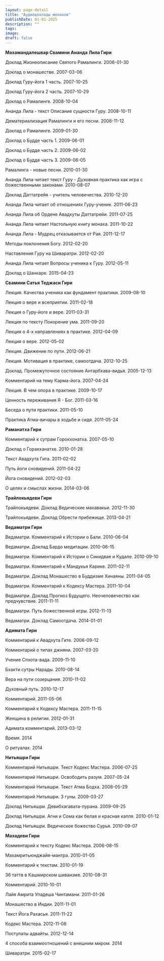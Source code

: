 ```yaml
---
layout: page-detail
title: "Аудиодоклады монахов"
publishDate: 01-01-2025
description: ""
tags:
image:
draft: false
---
```


**Махамандалешвар Свамини Ананда Лила Гири** 

Доклад Жизнеописание Святого Рамалинги. 2006-01-30

Доклад о монашестве. 2007-03-06

Доклад Гуру-йога 1 часть. 2007-10-25

Доклад Гуру-йога 2 часть. 2007-10-29

Доклад о Рамалинге. 2008-10-04

Ананда Лила - текст Описание сущности Гуру. 2008-10-11

Дематериализация Рамалинги и его песни. 2008-11-12

Доклад о Рамалинге. 2009-01-30

Доклад о Будде часть 1\. 2009-06-01

Доклад о Будде часть 2\. 2009-06-02

Доклад о Будде часть 3\. 2009-06-05

Рамалинга - новые песни. 2010-01-30

Ананда Лила читает текст Гуру - Духовная практика как игра с божественными законами. 2010-08-07

Доклад Даттатрейя - учитель человечества. 2010-12-20

Ананда Лила читает об отношениях Гуру-ученик. 2011-06-23

Ананда Лила об Ордене Авадхуты Даттатрейи. 2011-07-25

Ананда Лила читает Настольную книгу монаха. 2011-10-22

Ананда Лила - Мудрец отказывается от Рая. 2011-12-17

Методы поклонения Богу. 2012-02-20

Наставления Гуру на Шиваратри. 2012-02-20

Ананда Лила читает Вопросы ученика к Гуру. 2012-05-11

Доклад о Шанкаре. 2015-04-23

  
**Свамини Сатья Теджаси Гири** 

Лекция. Качества ученика как фундамент практики. 2009-08-10

Лекция о вере и всеприятии. 2011-02-18

Лекция о Гуру-йоге и вере. 2011-03-31

Лекция по тексту Покорение ума. 2011-09-20

Лекция о 4-х направлениях в практике. 2012-04-09

Лекция о вере. 2012-05-02

Лекция. Движение по пути. 2012-06-21

Лекция. Мотивация в практике, самоотдача. 2012-10-25

Доклад. Промежуточное состояние Антарбхава-видья. 2005-12-13

Комментарий на тему Карма-йога. 2007-04-24

Лекция. В чем опора в практике. 2009-10-17

Ценность переживания Я - Бог. 2011-03-16

Беседа о пути практики. 2011-05-10

Практика Атма-вичары в ходьбе и сидя. 2011-05-24

  
**Раманатха Гири** 

Комментарий к сутрам Горокхонатха. 2007-05-10

Доклад о Горакханатхе. 2010-01-28

Текст Авадхута Гита. 2011-02-02

Путь йоги сновидений. 2011-04-22

Йога сновидений. 2012-02-03

О целях и смыслах жизни. 2014-03-06

  
**Трайлокьядеви Гири** 

Трайлокьядеви. Доклад Ведические махавакьи. 2012-11-30

Трайлокьядеви. Доклад Обрести прибежище. 2013-04-21

  
**Ведаматри Гири** 

Ведаматри. Комментарий к Истории о Бали. 2010-06-04

Ведаматри. Доклад Бардо медитации. 2010-06-15

Ведаматри. Комментарий к Истории о Сикидвае и Кудале. 2010-09-10

Ведаматри. Комментарий к Мандукья Карике. 2011-02-11

Ведаматри. Доклад Монашество в Буддизме Хинаяны. 2011-04-05

Ведаматри. Комментарий к Кодексу Мастера. 2011-10-04

Ведаматри. Доклад Прогноз Будущего. Неочеловечество как предчувствие. 2011-11-11

Ведаматри. Путь божественной игры. 2012-11-13

Ведаматри. Доклад Самоотдача. 2014-01-01

  
**Адимата Гири** 

Комментарий к Авадхута Гите. 2006-09-12

Комментарий о типах джняни. 2007-03-20

Учение Спхота-вада. 2009-11-10

Бхакти сутры Нарады. 2010-08-14

Вера на пути созерцания. 2010-11-02

Духовный путь. 2010-12-17

Комментарий. 2011-05-06

Комментарий к Кодексу Мастера. 2011-11-15

Женщина в религии. 2012-01-31

Адимата комментарий. 2013-03-12

Время. 2014

О ритуалах. 2014

  
**Нитьяшри Гири** 

Комментарий Нитьяшри. Текст Кодекс Мастера. 2006-07-25

Комментарий Нитьяшри. Освободить разум. 2007-05-24

Комментарий Нитьяшри. Текст Атма Бодха. 2008-05-29

Комментарий Нитьяшри. 3 гуны. 2009-03-27

Доклад Нитьяшри. Девибхагавата-пурана. 2009-09-25

Доклад Нитьяшри. Агни и Сома как белая и красная капля. 2010-01-12

Доклад Нитьяшри. Ведическое божество Сурья. 2010-09-07

  
**Махадеви Гири** 

Комментарий к тексту Кодекс Мастера. 2006-08-15

Махамритьюнджайя-мантра. 2010-01-05

Комментарий к текстам. 2010-01-19

36 таттв в Кашмирском шиваизме. 2010-08-31

Комментарий. 2010-10-01

Лайя Амрита Упадеша Чинтамани. 2011-01-26

Монашество в Индии. 2011-11-01

Текст Йога Рахасья. 2011-11-22

Кодекс Мастера. 2012-11-06

Постулаты адвайты. 2012-12-14

4 способа взаимоотношений с внешним миром. 2014

Шиваратри. 2015-02-17
  
  
